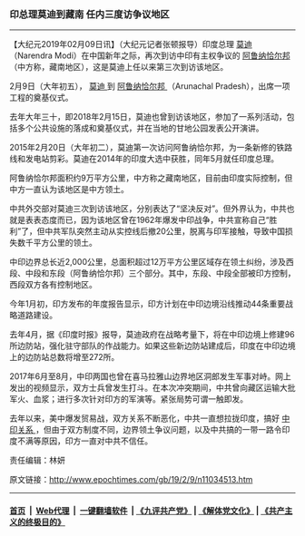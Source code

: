 ### 印总理莫迪到藏南 任内三度访争议地区
------------------------

<p>
 【大纪元2019年02月09日讯】（大纪元记者张顿报导）印度总理
 <a href="http://www.epochtimes.com/gb/tag/%E8%8E%AB%E8%BF%AA.html">
  莫迪
 </a>
 （Narendra Modi）在中国新年之际，再次到访中印有主权争议的
 <a href="http://www.epochtimes.com/gb/tag/%E9%98%BF%E9%B2%81%E7%BA%B3%E6%81%B0%E5%B0%94%E9%82%A6.html">
  阿鲁纳恰尔邦
 </a>
 （中方称，藏南地区），这是莫迪上任以来第三次到访该地区。
</p>
<p>
 2月9日（大年初五），
 <a href="http://www.epochtimes.com/gb/tag/%E8%8E%AB%E8%BF%AA.html">
  莫迪
 </a>
 到
 <a href="http://www.epochtimes.com/gb/tag/%E9%98%BF%E9%B2%81%E7%BA%B3%E6%81%B0%E5%B0%94%E9%82%A6.html">
  阿鲁纳恰尔邦
 </a>
 （Arunachal Pradesh），出席一项工程的奠基仪式。
</p>
<p>
 去年大年三十，即2018年2月15日，莫迪也曾到访该地区，参加了一系列活动，包括多个公共设施的落成和奠基仪式，并在当地的甘地公园发表公开演讲。
</p>
<p>
 2015年2月20日（大年初二），莫迪第一次访问阿鲁纳恰尔邦，为一条新修的铁路线和发电站剪彩。莫迪在2014年的印度大选中获胜，同年5月就任印度总理。
</p>
<p>
 阿鲁纳恰尔邦面积约9万平方公里，中方称之藏南地区，目前由印度实际控制，但中方一直认为该地区是中方领土。
</p>
<p>
 中共外交部对莫迪三次到访该地区，分别表达了“坚决反对”。但外界认为，中共也就是表表态度而已，因为该地区曾在1962年爆发中印战争，中共宣称自己“胜利”了，但中共军队突然主动从实控线后撤20公里，脱离与印军接触，导致中国损失数千平方公里的领土。
</p>
<p>
 中印边界总长近2,000公里，总面积超过12万平方公里区域存在领土纠纷，涉及西段、中段和东段（阿鲁纳恰尔邦）三个部分。其中，东段、中段全部被印方控制，西段双方各有控制地区。
</p>
<p>
 今年1月初，印方发布的年度报告显示，印方计划在中印边境沿线推动44条重要战略道路建设。
</p>
<p>
 去年4月，据《印度时报》报导，莫迪政府在战略考量下，将在中印边境上修建96所边防站，强化驻守部队的作战能力。如果这些新边防站建成后，印度在中印边境上的边防站总数将增至272所。
</p>
<p>
 2017年6月至8月，中印两国也曾在喜马拉雅山边界地区洞郎发生军事对峙。网上发出的视频显示，双方士兵曾发生打斗。在本次冲突期间，中共曾向藏区运输大批军火、血浆；进行多次针对印方的军演等。紧张局势可谓一触即发。
</p>
<p>
 去年以来，美中爆发贸易战，双方关系不断恶化，中共一直想拉拢印度，搞好
 <a href="http://www.epochtimes.com/gb/tag/%E4%B8%AD%E5%8D%B0%E5%85%B3%E7%B3%BB.html">
  中印关系
 </a>
 ，但由于双方制度不同，边界领土争议问题，以及中共搞的一带一路令印度不满等原因，印方一直对中共不信任。
</p>
<p>
 责任编辑：林妍
</p>

原文链接：http://www.epochtimes.com/gb/19/2/9/n11034513.htm


------------------------
#### [首页](https://github.com/gfw-breaker/banned-news/blob/master/README.md) &nbsp;|&nbsp; [Web代理](https://github.com/labour-camp/helloworld) &nbsp;|&nbsp; [一键翻墙软件](https://github.com/gfw-breaker/nogfw/blob/master/README.md) &nbsp;| [《九评共产党》](https://github.com/gfw-breaker/9ping.md/blob/master/README.md#九评之一评共产党是什么) | [《解体党文化》](https://github.com/gfw-breaker/jtdwh.md/blob/master/README.md) | [《共产主义的终极目的》](https://github.com/gfw-breaker/gczydzjmd.md/blob/master/README.md)

